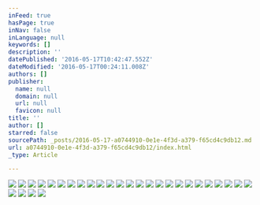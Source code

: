 ```yaml
---
inFeed: true
hasPage: true
inNav: false
inLanguage: null
keywords: []
description: ''
datePublished: '2016-05-17T10:42:47.552Z'
dateModified: '2016-05-17T00:24:11.008Z'
authors: []
publisher:
  name: null
  domain: null
  url: null
  favicon: null
title: ''
author: []
starred: false
sourcePath: _posts/2016-05-17-a0744910-0e1e-4f3d-a379-f65cd4c9db12.md
url: a0744910-0e1e-4f3d-a379-f65cd4c9db12/index.html
_type: Article

---
```

![](https://the-grid-user-content.s3-us-west-2.amazonaws.com/7934d3b5-8370-44e6-a4cf-4ff9e2766df1.jpg)
![](https://the-grid-user-content.s3-us-west-2.amazonaws.com/a9ca2f63-8ead-419e-8eca-14a49a0027f2.jpg)
![](https://the-grid-user-content.s3-us-west-2.amazonaws.com/a3939110-00a2-43bd-991d-135138aa5233.jpg)
![](https://the-grid-user-content.s3-us-west-2.amazonaws.com/503c3966-6660-4645-bfa9-bbb413c60269.jpg)
![](https://the-grid-user-content.s3-us-west-2.amazonaws.com/1cfe47c9-00b5-4232-bf24-5e18c4878ae6.jpg)
![](https://the-grid-user-content.s3-us-west-2.amazonaws.com/be697d36-f1eb-4949-b3f5-322684f00457.jpg)
![](https://the-grid-user-content.s3-us-west-2.amazonaws.com/03375ff5-695e-4e7e-93dc-f186715cbaee.jpg)
![](https://the-grid-user-content.s3-us-west-2.amazonaws.com/971a2021-f62d-4eae-b8b9-520da7c7322e.jpg)
![](https://the-grid-user-content.s3-us-west-2.amazonaws.com/3840b6fa-7be5-4fee-9612-df69e78203bc.jpg)
![](https://the-grid-user-content.s3-us-west-2.amazonaws.com/a65a3b63-438f-47d1-a077-71e3097e9eb4.jpg)
![](https://the-grid-user-content.s3-us-west-2.amazonaws.com/27b5ab7b-1866-4600-89ce-514497f92b01.jpg)
![](https://the-grid-user-content.s3-us-west-2.amazonaws.com/0266490d-0233-4928-82b9-f3bccf59ab14.jpg)
![](https://the-grid-user-content.s3-us-west-2.amazonaws.com/d5797da4-3f28-4897-a7e2-fac42e3b1d0b.jpg)
![](https://the-grid-user-content.s3-us-west-2.amazonaws.com/399b02aa-9425-4d62-8307-c4eb94505912.jpg)
![](https://the-grid-user-content.s3-us-west-2.amazonaws.com/827a8237-7068-44e7-b7bc-fe830a3f0ab7.jpg)
![](https://the-grid-user-content.s3-us-west-2.amazonaws.com/29162a3c-1d7b-499b-b9d1-a73d63cf3449.jpg)
![](https://the-grid-user-content.s3-us-west-2.amazonaws.com/ed6f820c-03cc-49b3-924e-720d56577e44.jpg)
![](https://the-grid-user-content.s3-us-west-2.amazonaws.com/db612c84-28b4-445e-aa7a-f2f104ef20a1.jpg)
![](https://the-grid-user-content.s3-us-west-2.amazonaws.com/b4d12ff4-00ac-4d6b-b976-2680bf29fa20.jpg)
![](https://the-grid-user-content.s3-us-west-2.amazonaws.com/e4377615-8073-49f0-a324-242c9407ee16.jpg)
![](https://the-grid-user-content.s3-us-west-2.amazonaws.com/2adb5434-2724-497d-91dd-c6c18918ac27.jpg)
![](https://the-grid-user-content.s3-us-west-2.amazonaws.com/a8cbec84-630a-406f-83cb-358e484178c0.jpg)
![](https://the-grid-user-content.s3-us-west-2.amazonaws.com/eae51e99-6445-408f-8fe0-7ea66431226d.jpg)
![](https://the-grid-user-content.s3-us-west-2.amazonaws.com/08337eb7-f992-400b-8073-7caf75be3587.jpg)
![](https://the-grid-user-content.s3-us-west-2.amazonaws.com/fe3d7641-a430-492b-82d4-c412855cbc8c.jpg)
![](https://the-grid-user-content.s3-us-west-2.amazonaws.com/1b3da8f5-7e5d-4ad6-9303-2c5acbc856d6.jpg)
![](https://the-grid-user-content.s3-us-west-2.amazonaws.com/fbfbc955-4c28-4598-b076-270bbe0c35a3.jpg)
![](https://the-grid-user-content.s3-us-west-2.amazonaws.com/025c0c0a-9231-4349-9648-c061ddac0d52.jpg)
![](https://the-grid-user-content.s3-us-west-2.amazonaws.com/060a2e66-0476-4f25-b313-aade36a43532.jpg)